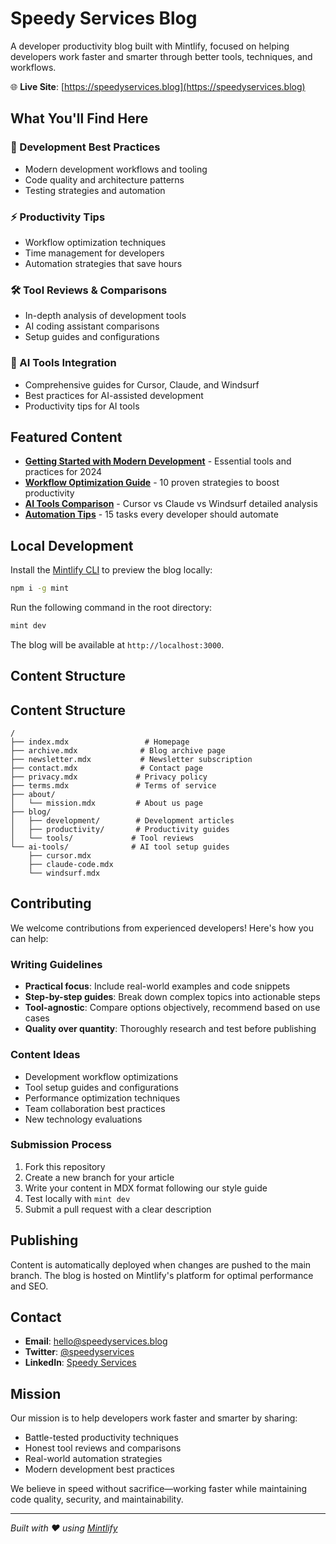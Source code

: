 # Speedy Services Blog

A developer productivity blog built with Mintlify, focused on helping developers work faster and smarter through better tools, techniques, and workflows.

🌐 **Live Site**: [https://speedyservices.blog](https://speedyservices.blog)

## What You'll Find Here

### 🚀 Development Best Practices

- Modern development workflows and tooling
- Code quality and architecture patterns
- Testing strategies and automation

### ⚡ Productivity Tips

- Workflow optimization techniques
- Time management for developers
- Automation strategies that save hours

### 🛠️ Tool Reviews & Comparisons

- In-depth analysis of development tools
- AI coding assistant comparisons
- Setup guides and configurations

### 🤖 AI Tools Integration

- Comprehensive guides for Cursor, Claude, and Windsurf
- Best practices for AI-assisted development
- Productivity tips for AI tools

## Featured Content

- **[Getting Started with Modern Development](/blog/development/getting-started-modern-dev)** - Essential tools and practices for 2024
- **[Workflow Optimization Guide](/blog/productivity/workflow-optimization)** - 10 proven strategies to boost productivity
- **[AI Tools Comparison](/blog/tools/ai-tools-comparison)** - Cursor vs Claude vs Windsurf detailed analysis
- **[Automation Tips](/blog/productivity/automation-tips)** - 15 tasks every developer should automate

## Local Development

Install the [Mintlify CLI](https://www.npmjs.com/package/mint) to preview the blog locally:

```bash
npm i -g mint
```

Run the following command in the root directory:

```bash
mint dev
```

The blog will be available at `http://localhost:3000`.

## Content Structure

## Content Structure

```
/
├── index.mdx                 # Homepage
├── archive.mdx              # Blog archive page
├── newsletter.mdx           # Newsletter subscription
├── contact.mdx              # Contact page
├── privacy.mdx             # Privacy policy
├── terms.mdx               # Terms of service
├── about/
│   └── mission.mdx         # About us page
├── blog/
│   ├── development/        # Development articles
│   ├── productivity/       # Productivity guides
│   └── tools/             # Tool reviews
└── ai-tools/              # AI tool setup guides
    ├── cursor.mdx
    ├── claude-code.mdx
    └── windsurf.mdx
```

## Contributing

We welcome contributions from experienced developers! Here's how you can help:

### Writing Guidelines

- **Practical focus**: Include real-world examples and code snippets
- **Step-by-step guides**: Break down complex topics into actionable steps
- **Tool-agnostic**: Compare options objectively, recommend based on use cases
- **Quality over quantity**: Thoroughly research and test before publishing

### Content Ideas

- Development workflow optimizations
- Tool setup guides and configurations
- Performance optimization techniques
- Team collaboration best practices
- New technology evaluations

### Submission Process

1. Fork this repository
2. Create a new branch for your article
3. Write your content in MDX format following our style guide
4. Test locally with `mint dev`
5. Submit a pull request with a clear description

## Publishing

Content is automatically deployed when changes are pushed to the main branch. The blog is hosted on Mintlify's platform for optimal performance and SEO.

## Contact

- **Email**: hello@speedyservices.blog
- **Twitter**: [@speedyservices](https://x.com/speedyservices)
- **LinkedIn**: [Speedy Services](https://linkedin.com/company/speedyservices)

## Mission

Our mission is to help developers work faster and smarter by sharing:

- Battle-tested productivity techniques
- Honest tool reviews and comparisons
- Real-world automation strategies
- Modern development best practices

We believe in speed without sacrifice—working faster while maintaining code quality, security, and maintainability.

---

_Built with ❤️ using [Mintlify](https://mintlify.com)_
